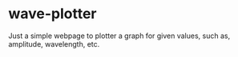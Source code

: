 # wave-plotter
Just a simple webpage to plotter a graph for given values, such as, amplitude, wavelength, etc.
